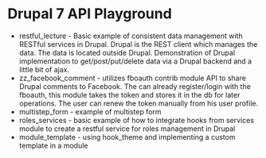 Drupal 7 API Playground
=======================

- restful_lecture - Basic example of consistent data management with RESTful services in Drupal. Drupal is the REST client which manages the data. The data is located outside Drupal. Demonstration of Drupal implementation to get/post/put/delete data via a Drupal backend and a little bit of ajax.
- zz_facebook_comment - utilizes fboauth contrib module API to share Drupal comments to Facebook. The can already register/login with the fboauth, this module takes the token and stores it in the db for later operations. The user can renew the token manually from his user profile.
- multistep_form - example of multistep form
- roles_services - basic example of how to integrate hooks from services module to create a restful service for roles management in Drupal
- module_template - using hook_theme and implementing a custom template in a module
